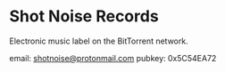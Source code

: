 # Shot Noise Records

Electronic music label on the BitTorrent network.

email: shotnoise@protonmail.com
pubkey: 0x5C54EA72
